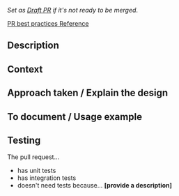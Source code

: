 _Set as [Draft PR](https://github.blog/2019-02-14-introducing-draft-pull-requests/) if it's not ready to be merged_.

[PR best practices Reference](https://blog.codeminer42.com/on-writing-a-great-pull-request-37c60ce6f31d/)

## Description

<!--
- Must be clear and concise (2-3 lines).
  - Don't make reviewers think. The description should explain what has been implemented or what it's used for. If a pull request is not descriptive, people will be lazy or not willing to spend much time on it.
  - Be explicit with the names (don't abbreviate and don't use acronyms that can lead to misleading understanding).
  - If you consider it appropriate, include the steps to try the new features.
-->

## Context

<!--
- What problem is trying to solve this pull request?
- What are the reasons or business goals of this implementation?
- Can I provide visual resources or links to understand better the situation?
-->

## Approach taken / Explain the design

<!--
- Explain what the code does.
- If it's a complex solution, try to provide a sketch.
-->

## To document / Usage example

<!--
- How this is used?
- If possible, provide a snippet of code with a usage example.
-->

## Testing

The pull request...

- has unit tests
- has integration tests
- doesn't need tests because... **[provide a description]**
